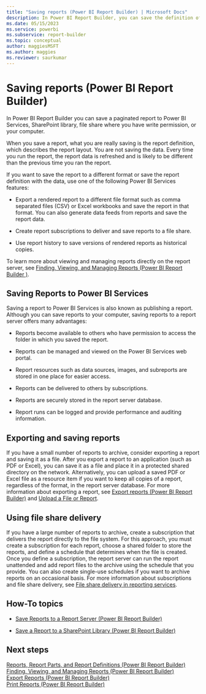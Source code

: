 ```yaml
---
title: "Saving reports (Power BI Report Builder) | Microsoft Docs"
description: In Power BI Report Builder, you can save the definition of a report, which includes the layout but not the data. The data is refreshed every time you run the report.
ms.date: 05/15/2023
ms.service: powerbi
ms.subservice: report-builder
ms.topic: conceptual
author: maggiesMSFT
ms.author: maggies
ms.reviewer: saurkumar
---
```

# Saving reports (Power BI Report Builder)
  In Power BI Report Builder you can save a paginated report to Power BI Services, SharePoint library, file share where you have write permission, or your computer. 
  
When you save a report, what you are really saving is the report definition, which describes the report layout. You are not saving the data. Every time you run the report, the report data is refreshed and is likely to be different than the previous time you ran the report.  
  
 If you want to save the report to a different format or save the report definition with the data, use one of the following Power BI Services features:  
  
-   Export a rendered report to a different file format such as comma separated files (CSV) or Excel workbooks and save the report in that format. You can also generate data feeds from reports and save the report data.  
  
-   Create report subscriptions to deliver and save reports to a file share.  
  
-   Use report history to save versions of rendered reports as historical copies.  
  
 To learn more about viewing and managing reports directly on the report server, see [Finding, Viewing, and Managing Reports &#40;Power BI Report Builder &#41;](/sql/reporting-services/report-builder/finding-viewing-and-managing-reports-report-builder-and-ssrs). 
  
##  <a name="SavingReportDefinitions"></a> Saving Reports to Power BI Services  
  Saving a report to Power BI Services is also known as publishing a report. Although you can save reports to your computer, saving reports to a report server offers many advantages:  
  
-   Reports become available to others who have permission to access the folder in which you saved the report.  
  
-   Reports can be managed and viewed on the Power BI Services web portal.  
  
-   Report resources such as data sources, images, and subreports are stored in one place for easier access.  
  
-   Reports can be delivered to others by subscriptions.  
  
-   Reports are securely stored in the report server database.  
  
-   Report runs can be logged and provide performance and auditing information.  
  
##  <a name="ExportingAndSavingReports"></a> Exporting and saving reports  
 If you have a small number of reports to archive, consider exporting a report and saving it as a file. After you export a report to an application (such as PDF or Excel), you can save it as a file and place it in a protected shared directory on the network. Alternatively, you can upload a saved PDF or Excel file as a resource item if you want to keep all copies of a report, regardless of the format, in the report server database. For more information about exporting a report, see [Export reports &#40;Power BI Report Builder&#41;](/sql/reporting-services/report-builder/export-reports-report-builder-and-ssrs) and [Upload a File or Report](/sql/reporting-services/reports/upload-a-file-or-report-report-manager).  
  
##  <a name="UsingFileShareDelivery"></a> Using file share delivery  
 If you have a large number of reports to archive, create a subscription that delivers the report directly to the file system. For this approach, you must create a subscription for each report, choose a shared folder to store the reports, and define a schedule that determines when the file is created. Once you define a subscription, the report server can run the report unattended and add report files to the archive using the schedule that you provide. You can also create single-use schedules if you want to archive reports on an occasional basis. For more information about subscriptions and file share delivery, see [File share delivery in reporting services](/sql/reporting-services/subscriptions/file-share-delivery-in-reporting-services).  
  
##  <a name="HowTo"></a> How-To topics  
  
-   [Save Reports to a Report Server &#40;Power BI Report Builder&#41;](/sql/reporting-services/report-builder/save-reports-to-a-report-server-report-builder)  
  
-   [Save a Report to a SharePoint Library &#40;Power BI Report Builder&#41;](/sql/reporting-services/report-builder/save-a-report-to-a-sharepoint-library-report-builder)  
   
## Next steps  
 [Reports, Report Parts, and Report Definitions &#40;Power BI Report Builder&#41;](/sql/reporting-services/report-design/reports-report-parts-and-report-definitions-report-builder-and-ssrs)     
 [Finding, Viewing, and Managing Reports &#40;Power BI Report Builder&#41;](/sql/reporting-services/report-builder/finding-viewing-and-managing-reports-report-builder-and-ssrs)   
 [Export Reports &#40;Power BI Report Builder&#41;](/sql/reporting-services/report-builder/export-reports-report-builder-and-ssrs)   
 [Print Reports &#40;Power BI Report Builder&#41;](/sql/reporting-services/report-builder/print-reports-report-builder-and-ssrs)  
  
  
